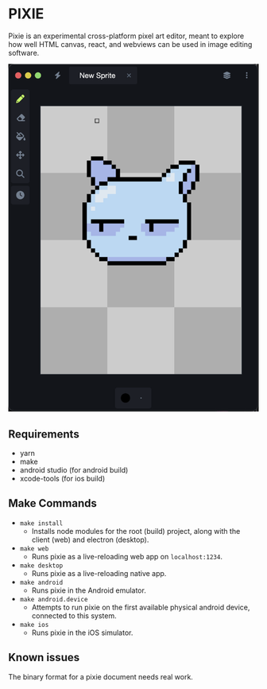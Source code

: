 # PIXIE
Pixie is an experimental cross-platform pixel art editor, meant to explore how well HTML canvas, react, and webviews can be used in image editing software.

![Screenshot](imgs/screen-draw.png)

## Requirements
- yarn
- make
- android studio (for android build)
- xcode-tools (for ios build)

## Make Commands
- `make install`
    - Installs node modules for the root (build) project, along with the client (web) and electron (desktop).
- `make web`
    - Runs pixie as a live-reloading web app on `localhost:1234`.
- `make desktop`
    - Runs pixie as a live-reloading native app.
- `make android`
    - Runs pixie in the Android emulator.
- `make android.device`
    - Attempts to run pixie on the first available physical android device, connected to this system.
- `make ios`
    - Runs pixie in the iOS simulator.

## Known issues
The binary format for a pixie document needs real work.
